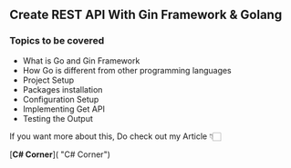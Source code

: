 ## Create REST API With Gin Framework & Golang

### Topics to be covered
- What is Go and Gin Framework
- How Go is different from other programming languages
- Project Setup
- Packages installation
- Configuration Setup
- Implementing Get API
- Testing the Output

If you want more about this, Do check out my Article 👇🏻

[**C# Corner**]( "C# Corner")
